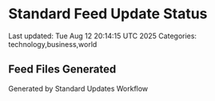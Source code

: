 # Standard Feed Update Status
Last updated: Tue Aug 12 20:14:15 UTC 2025
Categories: technology,business,world

## Feed Files Generated

Generated by Standard Updates Workflow
